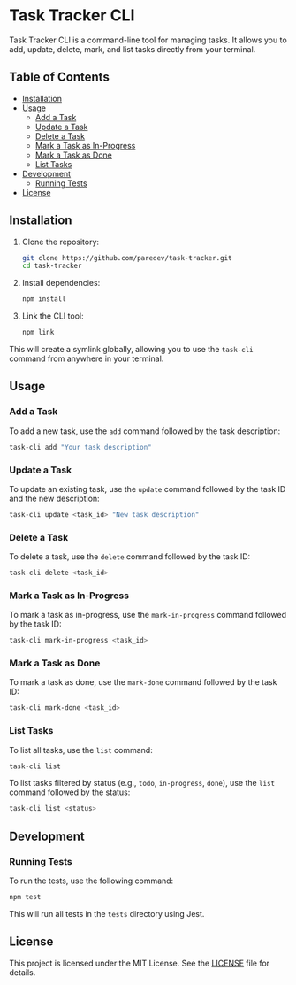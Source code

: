 # Task Tracker CLI

Task Tracker CLI is a command-line tool for managing tasks. It allows you to add, update, delete, mark, and list tasks directly from your terminal.

## Table of Contents

- [Installation](#installation)
- [Usage](#usage)
  - [Add a Task](#add-a-task)
  - [Update a Task](#update-a-task)
  - [Delete a Task](#delete-a-task)
  - [Mark a Task as In-Progress](#mark-a-task-as-in-progress)
  - [Mark a Task as Done](#mark-a-task-as-done)
  - [List Tasks](#list-tasks)
- [Development](#development)
  - [Running Tests](#running-tests)
- [License](#license)

## Installation

1. Clone the repository:

    ```sh
    git clone https://github.com/paredev/task-tracker.git
    cd task-tracker
    ```

2. Install dependencies:

    ```sh
    npm install
    ```

3. Link the CLI tool:

    ```sh
    npm link
    ```

This will create a symlink globally, allowing you to use the `task-cli` command from anywhere in your terminal.

## Usage

### Add a Task

To add a new task, use the `add` command followed by the task description:

```sh
task-cli add "Your task description"
```

### Update a Task

To update an existing task, use the `update` command followed by the task ID and the new description:

```sh
task-cli update <task_id> "New task description"
```

### Delete a Task

To delete a task, use the `delete` command followed by the task ID:

```sh
task-cli delete <task_id>
```

### Mark a Task as In-Progress

To mark a task as in-progress, use the `mark-in-progress` command followed by the task ID:

```sh
task-cli mark-in-progress <task_id>
```

### Mark a Task as Done

To mark a task as done, use the `mark-done` command followed by the task ID:

```sh
task-cli mark-done <task_id>
```

### List Tasks

To list all tasks, use the `list` command:

```sh
task-cli list
```

To list tasks filtered by status (e.g., `todo`, `in-progress`, `done`), use the `list` command followed by the status:

```sh
task-cli list <status>
```

## Development

### Running Tests

To run the tests, use the following command:

```sh
npm test
```

This will run all tests in the `tests` directory using Jest.

## License

This project is licensed under the MIT License. See the [LICENSE](LICENSE) file for details.
